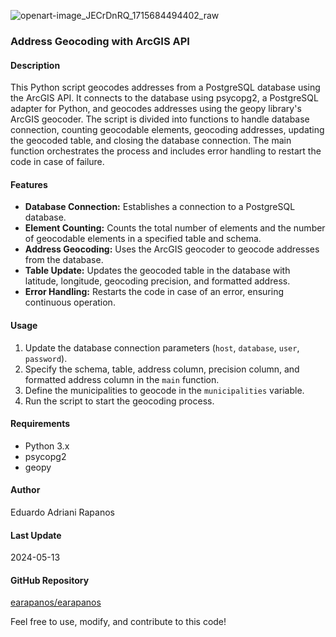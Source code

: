 ![openart-image_JECrDnRQ_1715684494402_raw](https://github.com/earapanos/python-geocoding-data/assets/52800638/8fe0bfcb-5937-482d-9c5f-6a671812e51c)

### Address Geocoding with ArcGIS API

#### Description

This Python script geocodes addresses from a PostgreSQL database using the ArcGIS API. It connects to the database using psycopg2, a PostgreSQL adapter for Python, and geocodes addresses using the geopy library's ArcGIS geocoder. The script is divided into functions to handle database connection, counting geocodable elements, geocoding addresses, updating the geocoded table, and closing the database connection. The main function orchestrates the process and includes error handling to restart the code in case of failure.

#### Features

*   **Database Connection:** Establishes a connection to a PostgreSQL database.
*   **Element Counting:** Counts the total number of elements and the number of geocodable elements in a specified table and schema.
*   **Address Geocoding:** Uses the ArcGIS geocoder to geocode addresses from the database.
*   **Table Update:** Updates the geocoded table in the database with latitude, longitude, geocoding precision, and formatted address.
*   **Error Handling:** Restarts the code in case of an error, ensuring continuous operation.

#### Usage

1.  Update the database connection parameters (`host`, `database`, `user`, `password`).
2.  Specify the schema, table, address column, precision column, and formatted address column in the `main` function.
3.  Define the municipalities to geocode in the `municipalities` variable.
4.  Run the script to start the geocoding process.

#### Requirements

*   Python 3.x
*   psycopg2
*   geopy

#### Author

Eduardo Adriani Rapanos

#### Last Update

2024-05-13

#### GitHub Repository

[earapanos/earapanos](https://github.com/earapanos/earapanos)

Feel free to use, modify, and contribute to this code!

